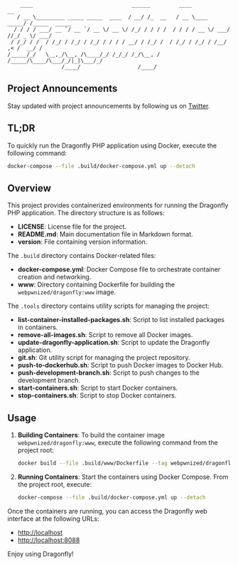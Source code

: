 ```
    ____                               ______         ____             __            
   / __ \_________ _____ _____  ____  / __/ /_  __   / __ \____  _____/ /_____  _____
  / / / / ___/ __ `/ __ `/ __ \/ __ \/ /_/ / / / /  / / / / __ \/ ___/ //_/ _ \/ ___/
 / /_/ / /  / /_/ / /_/ / /_/ / / / / __/ / /_/ /  / /_/ / /_/ / /__/ ,< /  __/ /    
/_____/_/   \__,_/\__, /\____/_/ /_/_/ /_/\__, /  /_____/\____/\___/_/|_|\___/_/     
                 /____/                  /____/                                      

```

## Project Announcements

Stay updated with project announcements by following us on [Twitter](https://twitter.com/webpwnized).

## TL;DR

To quickly run the Dragonfly PHP application using Docker, execute the following command:

```bash
docker-compose --file .build/docker-compose.yml up --detach
```

## Overview

This project provides containerized environments for running the Dragonfly PHP application. The directory structure is as follows:

- **LICENSE**: License file for the project.
- **README.md**: Main documentation file in Markdown format.
- **version**: File containing version information.

The `.build` directory contains Docker-related files:

- **docker-compose.yml**: Docker Compose file to orchestrate container creation and networking.
- **www**: Directory containing Dockerfile for building the `webpwnized/dragonfly:www` image.

The `.tools` directory contains utility scripts for managing the project:

- **list-container-installed-packages.sh**: Script to list installed packages in containers.
- **remove-all-images.sh**: Script to remove all Docker images.
- **update-dragonfly-application.sh**: Script to update the Dragonfly application.
- **git.sh**: Git utility script for managing the project repository.
- **push-to-dockerhub.sh**: Script to push Docker images to Docker Hub.
- **push-development-branch.sh**: Script to push changes to the development branch.
- **start-containers.sh**: Script to start Docker containers.
- **stop-containers.sh**: Script to stop Docker containers.

## Usage

1. **Building Containers**: To build the container image `webpwnized/dragonfly:www`, execute the following command from the project root:

    ```bash
    docker build --file .build/www/Dockerfile --tag webpwnized/dragonfly:www .
    ```

2. **Running Containers**: Start the containers using Docker Compose. From the project root, execute:

    ```bash
    docker-compose --file .build/docker-compose.yml up --detach
    ```

Once the containers are running, you can access the Dragonfly web interface at the following URLs:

- [http://localhost](http://localhost)
- [http://localhost:8088](http://localhost:8088)

Enjoy using Dragonfly!
